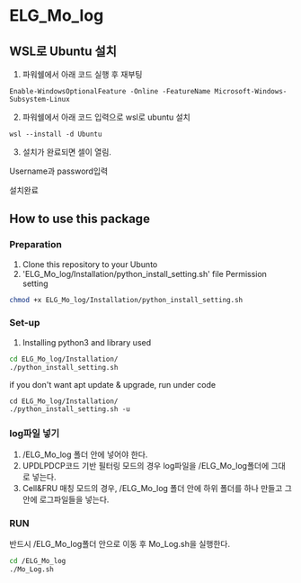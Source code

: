 # ELG_Mo_log
## WSL로 Ubuntu 설치
1. 파워쉘에서 아래 코드 실행 후 재부팅
```
Enable-WindowsOptionalFeature -Online -FeatureName Microsoft-Windows-Subsystem-Linux
```
2. 파워쉘에서 아래 코드 입력으로 wsl로 ubuntu 설치
```
wsl --install -d Ubuntu
```
3. 설치가 완료되면 셀이 열림. 

Username과 password입력

설치완료

## How to use this package

### Preparation
1) Clone this repository to your Ubunto
2) 'ELG_Mo_log/Installation/python_install_setting.sh' file Permission setting 
```bash
chmod +x ELG_Mo_log/Installation/python_install_setting.sh
```

### Set-up
1) Installing python3 and library used
```bash
cd ELG_Mo_log/Installation/
./python_install_setting.sh
```
if you don't want apt update & upgrade, run under code
```
cd ELG_Mo_log/Installation/
./python_install_setting.sh -u
```

### log파일 넣기
1) /ELG_Mo_log 폴더 안에 넣어야 한다.
2) UPDLPDCP코드 기반 필터링 모드의 경우 log파일을 /ELG_Mo_log폴더에 그대로 넣는다.
3) Cell&FRU 매칭 모드의 경우, /ELG_Mo_log 폴더 안에 하위 폴더를 하나 만들고 그 안에 로그파일들을 넣는다.

### RUN
반드시 /ELG_Mo_log폴더 안으로 이동 후 Mo_Log.sh을 실행한다.
```bash
cd /ELG_Mo_log
./Mo_Log.sh
```



